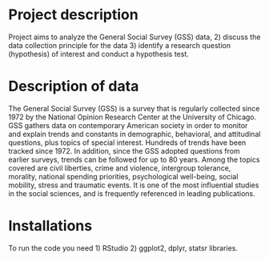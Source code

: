 # Project description
Project aims to analyze the General Social Survey (GSS) data, 2) discuss the data collection principle for the data 3) identify a research question (hypothesis) of interest and conduct a hypothesis test.

# Description of data
The General Social Survey (GSS) is a survey that is regularly collected since 1972 by the National Opinion Research Center at the University of Chicago. GSS gathers data on contemporary American society in order to monitor and explain trends and constants in demographic, behavioral, and attitudinal questions, plus topics of special interest. Hundreds of trends have been tracked since 1972. In addition, since the GSS adopted questions from earlier surveys, trends can be followed for up to 80 years. Among the topics covered are civil liberties, crime and violence, intergroup tolerance, morality, national spending priorities, psychological well-being, social mobility, stress and traumatic events. It is one of the most influential studies in the social sciences, and is frequently referenced in leading publications.

# Installations
To run the code you need 1) RStudio 2) ggplot2, dplyr, statsr libraries.

